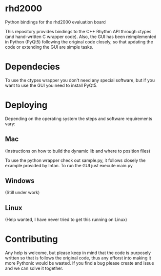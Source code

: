 # rhd2000
Python bindings for the rhd2000 evaluation board

This repository provides bindings to the C++ Rhythm API through ctypes (and hand-written C wrapper code).
Also, the GUI has been reimplemented in Python (PyQt5) following the original code closely, so that updating
the code or extending the GUI are simple tasks.


# Dependecies
To use the ctypes wrapper you don't need any special software, but if you want to use the GUI you need to install
PyQt5.

# Deploying
Depending on the operating system the steps and software requirements vary:

## Mac
(Instructions on how to build the dynamic lib and where to position files)

To use the python wrapper check out sample.py, it follows closely the example provided by Intan.
To run the GUI just execute main.py

## Windows
(Still under work)

## Linux
(Help wanted, I have never tried to get this running on Linux)

# Contributing
Any help is welcome, but please keep in mind that the code is purposely written so that is follows the original
code, thus any efforst into making it more Pythonic would be wasted. If you find a bug please create and issue
and we can solve it together.
